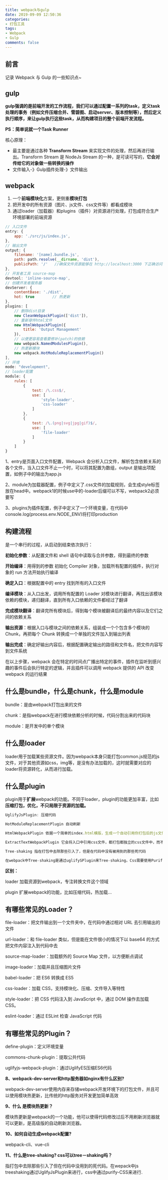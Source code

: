 ```yaml
---
title: webpack与gulp
date: 2019-09-09 12:50:36
categories:
- 打包工具
tags:
- Webpack
- Gulp
comments: false
---
```




## 前言

记录 Webpack 与 Gulp 的一些知识点~

<!-- more -->



## gulp

**gulp强调的是前端开发的工作流程，我们可以通过配置一系列的task，定义task处理的事务（例如文件压缩合并、雪碧图、启动server、版本控制等），然后定义执行顺序，来让gulp执行这些task，从而构建项目的整个前端开发流程。**

**PS：简单说就一个Task Runner**

核心原理：

- 最主要是通过各种 **Transform Stream** 来实现文件的处理，然后再进行输出。Transform Stream 是 NodeJs Stream 的一种，是可读可写的，**它会对传给它的对象做一些转换的操作**
- 文件输入-》Gulp插件处理-》文件输出



## webpack

1. 一个**前端模块化**方案，更侧重**模块打包**
2. 把开发中的所有资源（图片、js文件、css文件等）都看成模块
3. 通过loader（加载器）和plugins（插件）对资源进行处理，打包成符合生产环境部署的前端资源

```js
// 入口文件  
entry: {   
    app: './src/js/index.js',  
},  
// 输出文件  
output: {   
    filename: '[name].bundle.js',   
    path: path.resolve(__dirname, 'dist'),   
    publicPath: '/'   //确保文件资源能够在 http://localhost:3000 下正确访问  
},  
// 开发者工具 source-map  
devtool: 'inline-source-map',  
// 创建开发者服务器  
devServer: {   
    contentBase: './dist',   
    hot: true        // 热更新  
},  
plugins: [   
    // 删除dist目录   
    new CleanWebpackPlugin(['dist']),   
    // 重新穿件html文件   
    new HtmlWebpackPlugin({    
        title: 'Output Management'   
    }),   
    // 以便更容易查看要修补(patch)的依赖   
    new webpack.NamedModulesPlugin(),   
    // 热更新模块   
    new webpack.HotModuleReplacementPlugin()  
],  
// 环境  
mode: "development",  
// loader配置  
module: {   
    rules: [    
        {     
            test: /\.css$/,     
            use: [      
                'style-loader',      
                'css-loader'     
            ]    
        },    
        {     
            test: /\.(png|svg|jpg|gif)$/,     
            use: [      
                'file-loader'     
            ]    
        }   
    ]  
} 
```

1、entry是页面入口文件配置，Webpack 会分析入口文件，解析包含依赖关系的各个文件，当入口文件不止一个时，可以将其配置为数组，output 是输出项配置，如例子中的输出为app.js

2、module为加载器配置，例子中定义了.css文件的加载规则，会生成style标签放在head中。webpack1的时候use中的-loader后缀可以不写，webpack2必须要写

3、plugins为插件配置，例子中定义了一个环境变量，在代码中console.log(process.env.NODE_ENV)将打印production



## 构建流程

是一个串行的过程，从启动到结束依次执行：

**初始化参数**：从配置文件和 shell 语句中读取与合并参数，得到最终的参数

**开始编译**：用得到的参数 初始化 Compiler 对象，加载所有配置的插件，执行对象的 run 方法开始执行编译

**确定入口**：根据配置中的 entry 找到所有的入口文件

**编译模块**：从入口出发，调用所有配置的 Loader 对模块进行翻译，再找出该模块依赖的模块，递归翻译，直到所有入口依赖的文件都经过了翻译

**完成模块翻译**：翻译完所有模块后，得到每个模块被翻译后的最终内容以及它们之间的依赖关系

**输出资源**：根据入口与模块之间的依赖关系，组装成一个个包含多个模块的 Chunk，再把每个 Chunk 转换成一个单独的文件加入到输出列表

**输出完成**：确定好输出内容后，根据配置确定输出的路径和文件名，把文件内容写到文件系统

在以上步骤，webpack 会在特定的时间点广播出特定的事件，插件在监听到感兴趣的事件后会执行特定的逻辑，并且插件可以调用 webpack 提供的 API 改变 webpack 的运行结果



## 什么是bundle，什么是chunk，什么是module

bundle：是由webpack打包出来的文件

chunk：是指webpack在进行模块依赖分析的时候，代码分割出来的代码块

module：是开发中的单个模块



## 什么是loader

loader用于加载某些资源文件。因为webpack本身只能打包common.js规范的js文件，对于其他资源如css，img等，是没有办法加载的，这时就需要对应的loader将资源转化，从而进行加载。



## 什么是plugin

plugin用于**扩展**webpack的功能。不同于loader，plugin的功能更加丰富，比如**压缩打包，优化，不只局限于资源的加载。**

```js
UglifyJsPlugin: 压缩代码

HotModuleReplacementPlugin 自动刷新

HtmlWebpackPlugin 依据一个简单的index.html模版，生成一个自动引用你打包后的js文件的新index.html

ExtractTextWebpackPlugin 它会将入口中引用css文件，都打包都独立的css文件中，而不是内嵌在js打包文件中

Tree-shaking 指在打包中去除那些引入了，但是在代码中没有被用到的那些死代码

在webpack中Tree-shaking是通过uglifySPlugin来Tree-shaking，Css需要使用Purify-CSS
```



**区别：**

loader 加载资源到webpack，专注转换文件这个领域

plugin 扩展webpack的功能，比如压缩代码，热加载...



## 有哪些常见的Loader？

file-loader：把文件输出到一个文件夹中，在代码中通过相对 URL 去引用输出的文件

url-loader：和 file-loader 类似，但是能在文件很小的情况下以 base64 的方式把文件内容注入到代码中去

source-map-loader：加载额外的 Source Map 文件，以方便断点调试

image-loader：加载并且压缩图片文件

babel-loader：把 ES6 转换成 ES5

css-loader：加载 CSS，支持模块化、压缩、文件导入等特性

style-loader：把 CSS 代码注入到 JavaScript 中，通过 DOM 操作去加载 CSS。

eslint-loader：通过 ESLint 检查 JavaScript 代码



## 有哪些常见的Plugin？

define-plugin：定义环境变量

commons-chunk-plugin：提取公共代码

uglifyjs-webpack-plugin：通过UglifyES压缩ES6代码



**8、webpack-dev-server和http服务器如nginx有什么区别?**

webpack-dev-server使用内存来存储webpack开发环境下的打包文件，并且可以使用模块热更新，比传统的http服务对开发更加简单高效



**9、什么 是模块热更新？**

模块热更新是webpack的一个功能，他可以使得代码修改过后不用刷新浏览器就可以更新，是高级版的自动刷新浏览器。



**10、如何自动生成webpack配置?**

webpack-cli、vue-cli



**11、什么是tree-shaking? css可以tree－shaking吗？**

指打包中去除那些引入了但在代码中没用到的死代码。在wepack中js treeshaking通过UglifyJsPlugin来进行，css中通过purify-CSS来进行.